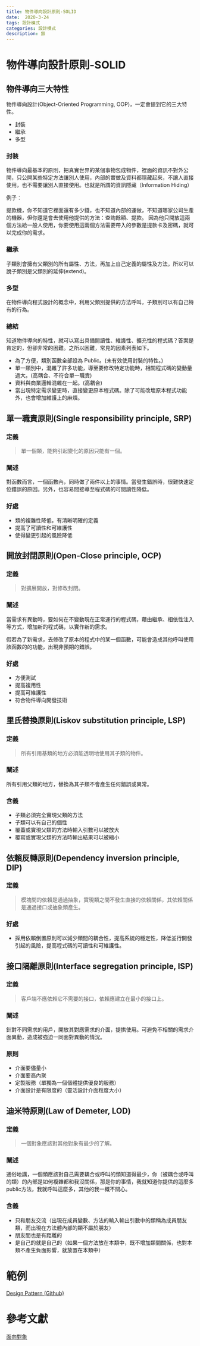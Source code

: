 ```yaml
---
title: 物件導向設計原則-SOLID
date:  2020-3-24
tags: 設計模式
categories: 設計模式
description: 無
---
```


# 物件導向設計原則-SOLID

## 物件導向三大特性

物件導向設計(Object-Oriented Programming, OOP)，一定會提到它的三大特性。
- 封裝
- 繼承
- 多型

### 封裝

物件導向最基本的原則，把真實世界的某個事物包成物件，裡面的資訊不對外公開，只公開某些特定方法讓別人使用，內部的實做及資料都隱藏起來，不讓人直接使用，也不需要讓別人直接使用。也就是所謂的資訊隱藏（Information Hiding）

例子：

提款機，你不知道它裡面還有多少錢，也不知道內部的運做，不知道哪家公司生產的機器，但你還是會去使用他提供的方法：查詢餘額、提款。 因為他只開放這兩個方法給一般人使用，你要使用這兩個方法需要帶入的參數是提款卡及密碼，就可以完成你的需求。


### 繼承

子類別會擁有父類別的所有屬性、方法，再加上自己定義的屬性及方法，所以可以說子類別是父類別的延伸(extend)。



### 多型

在物件導向程式設計的概念中，利用父類別提供的方法呼叫，子類別可以有自己特有的行為。


### 總結

知道物件導向的特性，就可以寫出具備閱讀性、維謢性、擴充性的程式碼？答案是肯定的，但卻非常的困難。之所以困難，常見的因素列表如下。

- 為了方便，類別函數全部設為 Public。(未有效使用封裝的特性。)
- 單一類別中，混雜了許多功能，導至要修改特定功能時，相關程式碼的變動量過大。(高耦合、不符合單一職責)
- 資料與商業邏輯混雜在一起。(高耦合)
- 當出現特定需求變更時，直接變更原本程式碼。除了可能改壞原本程式功能外，也會增加維護上的麻煩。


## 單一職責原則(Single responsibility principle, SRP)

### 定義

> 單一個類，能夠引起變化的原因只能有一個。

### 闡述

對函數而言，一個函數內，同時做了兩件以上的事情。當發生錯誤時，很難快速定位錯誤的原因。另外，也容易間接導至程式碼的可閱讀性降低。

### 好處

- 類的複雜性降低，有清晰明確的定義
- 提高了可讀性和可維護性
- 使得變更引起的風險降低


## 開放封閉原則(Open-Close principle, OCP)


### 定義

> 對擴展開放，對修改封閉。

### 闡述

當需求有異動時，要如何在不變動現在正常運行的程式碼，藉由繼承、相依性注入等方式，增加新的程式碼，以實作新的需求。

假若為了新需求，去修改了原本的程式中的某一個函數，可能會造成其他呼叫使用該函數的的功能，出現非預期的錯誤。

### 好處

- 方便測試
- 提高複用性
- 提高可維護性
- 符合物件導向開發技術


## 里氏替換原則(Liskov substitution principle, LSP)

### 定義

> 所有引用基類的地方必須能透明地使用其子類的物件。

### 闡述

所有引用父類的地方，替換為其子類不會產生任何錯誤或異常。

### 含義

- 子類必須完全實現父類的方法
- 子類可以有自己的個性
- 覆蓋或實現父類的方法時輸入引數可以被放大
- 覆寫或實現父類的方法時輸出結果可以被縮小

## 依賴反轉原則(Dependency inversion principle, DIP)

### 定義

> 模塊間的依賴是通過抽象，實現類之間不發生直接的依賴關係，其依賴關係是通過接口或抽象類產生。

### 好處
- 採用依賴倒置原則可以減少類間的耦合性，提高系統的穩定性，降低並行開發引起的風險，提高程式碼的可讀性和可維護性。


## 接口隔離原則(Interface segregation principle, ISP)

### 定義

> 客戶端不應依賴它不需要的接口，依賴應建立在最小的接口上。

### 闡述

針對不同需求的用戶，開放其對應需求的介面，提拱使用。可避免不相關的需求介面異動，造成被強迫一同面對異動的情況。

### 原則

- 介面要儘量小
- 介面要高內聚
- 定製服務（單獨為一個個體提供優良的服務）
- 介面設計是有限度的（靈活設計介面粒度大小）

## 迪米特原則(Law of Demeter, LOD)

### 定義

> 一個對象應該對其他對象有最少的了解。

### 闡述

通俗地講，一個類應該對自己需要耦合或呼叫的類知道得最少，你（被耦合或呼叫的類）的內部是如何複雜都和我沒關係，那是你的事情，我就知道你提供的這麼多public方法，我就呼叫這麼多，其他的我一概不關心。


### 含義

- 只和朋友交流（出現在成員變數、方法的輸入輸出引數中的類稱為成員朋友類，而出現在方法體內部的類不屬於朋友）
- 朋友間也是有距離的
- 是自己的就是自己的（如果一個方法放在本類中，既不增加類間關係，也對本類不產生負面影響，就放置在本類中）



# 範例

[Design Pattern (Github)](https://github.com/InternetED/Design-Pattern-Exercise)


# 參考文獻

[面向對象](https://juejin.im/post/5d669bfc6fb9a06b1b19d25e)

